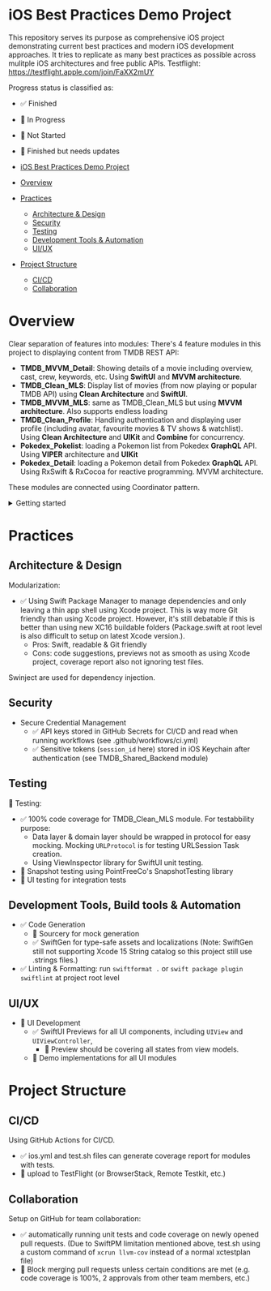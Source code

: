 iOS Best Practices Demo Project
=============================

This repository serves its purpose as  comprehensive iOS project demonstrating current best practices and modern iOS development approaches. It tries to replicate as many best practices as possible across mulitple iOS architectures and free public APIs. Testflight: https://testflight.apple.com/join/FaXX2mUY

Progress status is classified as:
- ✅ Finished
- 🚧 In Progress
- 🔴 Not Started
- 🔔 Finished but needs updates

- [iOS Best Practices Demo Project](#ios-best-practices-demo-project)
- [Overview](#overview)
- [Practices](#practices)
  - [Architecture \& Design](#architecture--design)
  - [Security](#security)
  - [Testing](#testing)
  - [Development Tools \& Automation](#development-tools--automation)
  - [UI/UX](#uiux)
- [Project Structure](#project-structure)
  - [CI/CD](#cicd)
  - [Collaboration](#collaboration)


# Overview 

Clear separation of features into modules: There's 4 feature modules in this project to displaying content from TMDB REST API:
- **TMDB_MVVM_Detail**: Showing details of a movie including overview, cast, crew, keywords, etc. Using **SwiftUI** and **MVVM architecture**. 
- **TMDB_Clean_MLS**: Display list of movies (from now playing or popular TMDB API) using **Clean Architecture** and **SwiftUI**.
- **TMDB_MVVM_MLS**: same as TMDB_Clean_MLS but using **MVVM architecture**. Also supports endless loading
- **TMDB_Clean_Profile**: Handling authentication and displaying user profile (including avatar, favourite movies & TV shows & watchlist). Using **Clean Architecture** and **UIKit** and **Combine** for concurrency.
- **Pokedex_Pokelist**: loading a Pokemon list from Pokedex **GraphQL** API. Using **VIPER** architecture and **UIKit**
- **Pokedex_Detail**: loading a Pokemon detail from Pokedex **GraphQL** API. Using RxSwift & RxCocoa for reactive programming. MVVM architecture.

These modules are connected using Coordinator pattern.


<details>
<summary>Getting started</summary>
Create a xcconfig file with this pattern in Build.xcconfig:

```
TMDB_API_KEY=
PRODUCT_BUNDLE_IDENTIFIER=
```

</details>

# Practices

## Architecture & Design

Modularization:
- ✅ Using Swift Package Manager to manage dependencies and only leaving a thin app shell using Xcode project. This is way more Git friendly than using Xcode project. However, it's still debatable if this is better than using new XC16 buildable folders (Package.swift at root level is also difficult to setup on latest Xcode version.). 
    - Pros: Swift, readable & Git friendly 
    - Cons: code suggestions, previews not as smooth as using Xcode project, coverage report also not ignoring test files.

Swinject are used for dependency injection.

## Security

- Secure Credential Management
    - ✅ API keys stored in GitHub Secrets for CI/CD and read when running workflows (see .github/workflows/ci.yml)
    - ✅ Sensitive tokens (`session_id` here) stored in iOS Keychain after authentication (see TMDB_Shared_Backend module)

## Testing

🚧 Testing: 
- ✅ 100% code coverage for TMDB_Clean_MLS module. For testabbility purpose:
    - Data layer & domain layer should be wrapped in protocol for easy mocking. Mocking `URLProtocol` is for testing URLSession Task creation.
    - Using ViewInspector library for SwiftUI unit testing.
- 🔴 Snapshot testing using PointFreeCo's SnapshotTesting library
- 🔴 UI testing for integration tests

## Development Tools, Build tools & Automation

- ✅ Code Generation
    - 🔴 Sourcery for mock generation
    - ✅ SwiftGen for type-safe assets and localizations (Note: SwiftGen still not supporting Xcode 15 String catalog so this project still use .strings files.)
- ✅ Linting & Formatting: run `swiftformat .` or `swift package plugin swiftlint` at project root level

## UI/UX

- 🚧 UI Development
    - ✅ SwiftUI Previews for all UI components, including `UIView` and `UIViewController`, 
        - 🚧 Preview should be covering all states from view models.
    - 🚧 Demo implementations for all UI modules


# Project Structure
## CI/CD

Using GitHub Actions for CI/CD.
- ✅ ios.yml and test.sh files can generate coverage report for modules with tests. 
- 🔴 upload to TestFlight (or BrowserStack, Remote Testkit, etc.)

## Collaboration

Setup on GitHub for team collaboration:
- ✅ automatically running unit tests and code coverage on newly opened pull requests. (Due to SwiftPM limitation mentioned above, test.sh using a custom command of `xcrun llvm-cov` instead of a normal xctestplan file) 
- 🔴 Block merging pull requests unless certain conditions are met (e.g. code coverage is 100%, 2 approvals from other team members, etc.)
